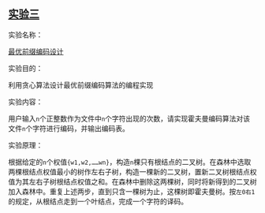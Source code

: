 ## [实验三](https://github.com/tangyihengsb/datastructure-algorithms/tree/master/course-experiment/design-optimal-prefix-code)

实验名称：

  [最优前缀编码设计](https://github.com/tangyihengsb/datastructure-algorithms/tree/master/course-experiment/design-optimal-prefix-code)
  
实验目的：

  利用贪心算法设计最优前缀编码算法的编程实现
  
实验内容：

  用户输入`n`个正整数作为文件中`n`个字符出现的次数，请实现霍夫曼编码算法对该文件`n`个字符进行编码，并输出编码表。
  
实验原理：

  根据给定的`n`个权值`{w1,w2,……wn}`，构造`n`棵只有根结点的二叉树。在森林中选取两棵根结点权值最小的树作左右子树，构造一棵新的二叉树，置新二叉树根结点权值为其左右子树根结点权值之和。在森林中删除这两棵树，同时将新得到的二叉树加入森林中。重复上述两步，直到只含一棵树为止，这棵树即霍夫曼树。按`左0右1`的规定，从根结点走到一个叶结点，完成一个字符的译码。



